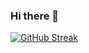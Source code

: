 ### Hi there 👋

[![GitHub Streak](https://github-readme-streak-stats.herokuapp.com?user=KoblizekXD&theme=dark&hide_border=true&date_format=M%20j%5B%2C%20Y%5D)](https://git.io/streak-stats)
